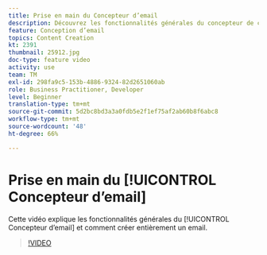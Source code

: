 ```yaml
---
title: Prise en main du Concepteur d’email
description: Découvrez les fonctionnalités générales du concepteur de courrier électronique et comment concevoir un courrier électronique à partir de zéro.
feature: Conception d’email
topics: Content Creation
kt: 2391
thumbnail: 25912.jpg
doc-type: feature video
activity: use
team: TM
exl-id: 298fa9c5-153b-4886-9324-82d2651060ab
role: Business Practitioner, Developer
level: Beginner
translation-type: tm+mt
source-git-commit: 5d2bc8bd3a3a0fdb5e2f1ef75af2ab60b8f6abc8
workflow-type: tm+mt
source-wordcount: '48'
ht-degree: 66%

---
```


# Prise en main du [!UICONTROL Concepteur d’email]

Cette vidéo explique les fonctionnalités générales du [!UICONTROL Concepteur d’email] et comment créer entièrement un email.

>[!VIDEO](https://video.tv.adobe.com/v/25912?quality=12)
